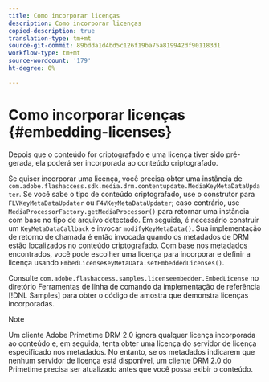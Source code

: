 ```yaml
---
title: Como incorporar licenças
description: Como incorporar licenças
copied-description: true
translation-type: tm+mt
source-git-commit: 89bdda1d4bd5c126f19ba75a819942df901183d1
workflow-type: tm+mt
source-wordcount: '179'
ht-degree: 0%

---
```



# Como incorporar licenças {#embedding-licenses}

Depois que o conteúdo for criptografado e uma licença tiver sido pré-gerada, ela poderá ser incorporada ao conteúdo criptografado.

Se quiser incorporar uma licença, você precisa obter uma instância de `com.adobe.flashaccess.sdk.media.drm.contentupdate.MediaKeyMetaDataUpdater`. Se você sabe o tipo de conteúdo criptografado, use o construtor para `FLVKeyMetaDataUpdater` ou `F4VKeyMetaDataUpdater`; caso contrário, use `MediaProcessorFactory.getMediaProcessor()` para retornar uma instância com base no tipo de arquivo detectado. Em seguida, é necessário construir um `KeyMetaDataCallback` e invocar `modifyKeyMetaData()`. Sua implementação de retorno de chamada é então invocada quando os metadados de DRM estão localizados no conteúdo criptografado. Com base nos metadados encontrados, você pode escolher uma licença para incorporar e definir a licença usando `EmbedLicenseKeyMetaData.setEmbeddedLicenses()`.

Consulte `com.adobe.flashaccess.samples.licenseembedder.EmbedLicense` no diretório Ferramentas de linha de comando da implementação de referência [!DNL Samples] para obter o código de amostra que demonstra licenças incorporadas.

>[!NOTE]
>
>Um cliente Adobe Primetime DRM 2.0 ignora qualquer licença incorporada ao conteúdo e, em seguida, tenta obter uma licença do servidor de licença especificado nos metadados. No entanto, se os metadados indicarem que nenhum servidor de licença está disponível, um cliente DRM 2.0 do Primetime precisa ser atualizado antes que você possa exibir o conteúdo.

